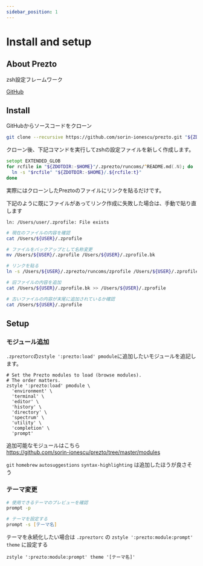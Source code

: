 ```yaml
---
sidebar_position: 1
---
```


# Install and setup

## About Prezto

zsh設定フレームワーク

[GitHub](https://github.com/sorin-ionescu/prezto)

## Install

GitHubからソースコードをクローン

```zsh
git clone --recursive https://github.com/sorin-ionescu/prezto.git "${ZDOTDIR:-$HOME}/.zprezto"
```

クローン後、下記コマンドを実行してzshの設定ファイルを新しく作成します。

```zsh
setopt EXTENDED_GLOB
for rcfile in "${ZDOTDIR:-$HOME}"/.zprezto/runcoms/^README.md(.N); do
  ln -s "$rcfile" "${ZDOTDIR:-$HOME}/.${rcfile:t}"
done
```

実際にはクローンしたPreztoのファイルにリンクを貼るだけです。

下記のように既にファイルがあってリンク作成に失敗した場合は、手動で貼り直します
```
ln: /Users/user/.zprofile: File exists
```

```bash
# 現在のファイルの内容を確認
cat /Users/${USER}/.zprofile

# ファイルをバックアップとして名称変更
mv /Users/${USER}/.zprofile /Users/${USER}/.zprofile.bk

# リンクを貼る
ln -s /Users/${USER}/.zprezto/runcoms/zprofile /Users/${USER}/.zprofile

# 旧ファイルの内容を追加
cat /Users/${USER}/.zprofile.bk >> /Users/${USER}/.zprofile

# 古いファイルの内容が末尾に追加されているか確認
cat /Users/${USER}/.zprofile
```

## Setup

### モジュール追加

`.zpreztorc`の`zstyle ':prezto:load' pmodule`に追加したいモジュールを追記します。

```
# Set the Prezto modules to load (browse modules).
# The order matters.
zstyle ':prezto:load' pmodule \
  'environment' \
  'terminal' \
  'editor' \
  'history' \
  'directory' \
  'spectrum' \
  'utility' \
  'completion' \
  'prompt'
```

追加可能なモジュールはこちら  
https://github.com/sorin-ionescu/prezto/tree/master/modules

`git` `homebrew` `autosuggestions` `syntax-highlighting` は追加したほうが良さそう


### テーマ変更

```zsh
# 使用できるテーマのプレビューを確認
prompt -p

# テーマを設定する
prompt -s [テーマ名]
```

テーマを永続化したい場合は `.zpreztorc` の `zstyle ':prezto:module:prompt' theme` に設定する

```
zstyle ':prezto:module:prompt' theme '[テーマ名]'
```
